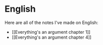 # English

Here are all of the notes I've made on English:
- [[Everything's an argument chapter 1]]
- [[Everything's an argument chapter 4]]
